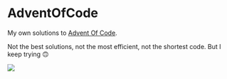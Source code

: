 # AdventOfCode
My own solutions to [Advent Of Code](https://adventofcode.com).

Not the best solutions, not the most efficient, not the shortest code. But I keep trying 🙃

![](https://user-images.githubusercontent.com/5247088/144832881-201dec20-6c5d-492c-9166-734847ff928e.png)
